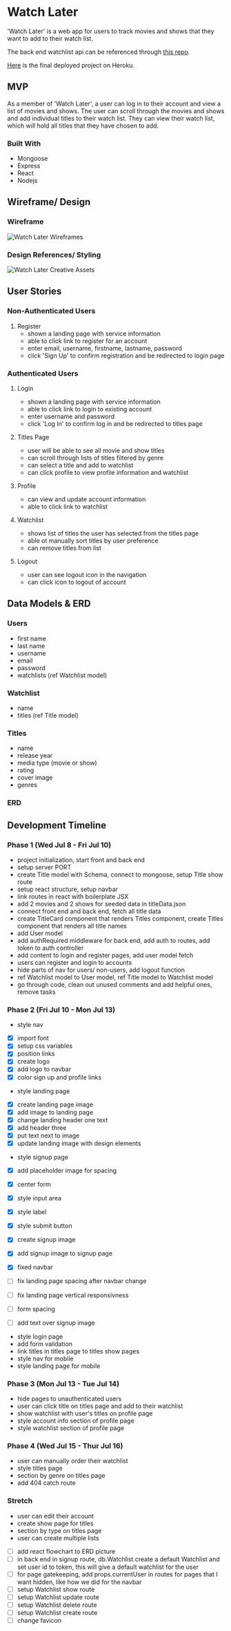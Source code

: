 # Watch Later
'Watch Later' is a web app for users to track movies and shows that they want to add to their watch list.

The back end watchlist api can be referenced through [this repo](https://git.generalassemb.ly/colsonisaiah/watchlist-api).
<!-- TODO add link to final deployed project -->
[Here]() is the final deployed project on Heroku.



## MVP
As a member of 'Watch Later', a user can log in to their account and view a list of movies and shows. The user can scroll through the movies and shows and add individual titles to their watch list. They can view their watch list, which will hold all titles that they have chosen to add.

### Built With
* Mongoose
* Express
* React
* Nodejs



## Wireframe/ Design

### Wireframe
![Watch Later Wireframes](/public/WL-wireframes.png)

### Design References/ Styling
![Watch Later Creative Assets](/public/WL-creative-assets.png)



## User Stories

### Non-Authenticated Users
1. Register
    * shown a landing page with service information
    * able to click link to register for an account
    * enter email, username, firstname, lastname, password
    * click 'Sign Up' to confirm registration and be redirected to login page

### Authenticated Users
1. Login
    * shown a landing page with service information
    * able to click link to login to existing account
    * enter username and password
    * click 'Log In' to confirm log in and be redirected to titles page

2. Titles Page
    * user will be able to see all movie and show titles
    * can scroll through lists of titles filtered by genre
    * can select a title and add to watchlist
    * can click profile to view profile information and watchlist

3. Profile
    * can view and update account information
    * able to click link to watchlist

4. Watchlist
    * shows list of titles the user has selected from the titles page
    * able ot manually sort titles by user preference
    * can remove titles from list

5. Logout
    * user can see logout icon in the navigation
    * can click icon to logout of account



## Data Models & ERD

### Users
* first name
* last name
* username
* email
* password
* watchlists (ref Watchlist model)

### Watchlist
* name
* titles (ref Title model)

### Titles
* name
* release year
* media type (movie or show)
* rating
* cover image
* genres

### ERD
<!-- TODO place image reference to ERD drawio -->



## Development Timeline

### Phase 1 (Wed Jul 8 - Fri Jul 10)
* project initialization, start front and back end
* setup server PORT
* create Title model with Schema, connect to mongoose, setup Title show route
* setup react structure, setup navbar
* link routes in react with boilerplate JSX
* add 2 movies and 2 shows for seeded data in titleData.json
* connect front end and back end, fetch all title data
* create TitleCard component that renders Titles component, create Titles component that renders all title names
* add User model
* add authRequired middleware for back end, add auth to routes, add token to auth controller
* add content to login and register pages, add user model fetch
* users can register and login to accounts
* hide parts of nav for users/ non-users, add logout function
* ref Watchlist model to User model, ref Title model to Watchlist model
* go through code, clean out unused comments and add helpful ones, remove tasks

### Phase 2 (Fri Jul 10 - Mon Jul 13)
* style nav
- [x] import font
- [x] setup css variables
- [x] position links
- [x] create logo
- [x] add logo to navbar
- [x] color sign up and profile links
* style landing page
- [x] create landing page image
- [x] add image to landing page
- [x] change landing header one text
- [x] add header three
- [x] put text next to image
- [x] update landing image with design elements
* style signup page
- [x] add placeholder image for spacing
- [x] center form
- [x] style input area
- [x] style label
- [x] style submit button
- [x] create signup image
- [x] add signup image to signup page
- [x] fixed navbar
- [ ] fix landing page spacing after navbar change
- [ ] fix landing page vertical responsivness



- [ ] form spacing
- [ ] add text over signup image



* style login page
* add form validation
* link titles in titles page to titles show pages
* style nav for mobile
* style landing page for mobile

### Phase 3 (Mon Jul 13 - Tue Jul 14)
* hide pages to unauthenticated users
* user can click title on titles page and add to their watchlist
* show watchlist with user's titles on profile page
* style account info section of profile page
* style watchlist section of profile page

### Phase 4 (Wed Jul 15 - Thur Jul 16)
* user can manually order their watchlist
* style titles page
* section by genre on titles page
* add 404 catch route

### Stretch
* user can edit their account
* create show page for titles
* section by type on titles page
* user can create multiple lists

- [ ] add react flowchart to ERD picture
- [ ] in back end in signup route, db.Watchlist.create a default Watchlist and set user id to token, this will give a default watchlist for the user
- [ ] for page gatekeeping, add props.currentUser in routes for pages that I want hidden, like how we did for the navbar
- [ ] setup Watchlist show route
- [ ] setup Watchlist update route
- [ ] setup Watchlist delete route
- [ ] setup Watchlist create route
- [ ] change favicon

<!-- Here is the link for github README markdown https://guides.github.com/features/mastering-markdown/ -->